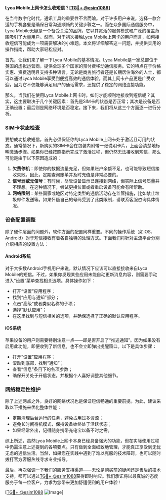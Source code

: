 **Lyca Mobile上网卡怎么收短信？[[TG💪+ @esim1088](https://t.me/s/esim1088)]**

在当今数字化时代，通讯工具的重要性不言而喻。对于许多用户来说，选择一款合适的手机套餐是确保日常沟通顺畅的关键步骤之一。而在众多国际通信服务中，Lyca Mobile无疑是一个备受关注的品牌。它以其灵活的服务模式和广泛的覆盖范围吸引了大量用户。然而，对于初次接触Lyca Mobile上网卡的用户而言，如何接收短信可能成为一项需要解决的小难题。本文将详细解答这一问题，并提供实用的操作指南，帮助大家轻松应对。

首先，让我们来了解一下Lyca Mobile的基本情况。Lyca Mobile是一家总部位于英国的虚拟运营商，提供全球多个国家的预付费移动通信服务。它的特点在于价格实惠、资费透明且支持多种语言。无论是商务旅行者还是长期居住海外的人士，都可以通过Lyca Mobile享受到便捷高效的通信体验。而其上网卡产品更是广受欢迎，因为它不仅能够满足用户的通话需求，还提供了稳定的网络连接功能。

那么，当我们在使用Lyca Mobile上网卡时，如何才能顺利地接收到短信呢？其实，这主要取决于几个关键因素：首先是SIM卡的状态是否正常；其次是设备是否正确设置；最后则是网络环境是否稳定。接下来，我们将从这三个方面逐一进行分析。

### SIM卡状态检查

要想成功接收短信，首先必须保证你的Lyca Mobile上网卡处于激活且可用的状态。通常情况下，新购买的SIM卡会在包装内附带一张说明卡片，上面会清楚地标明激活步骤。如果你已经按照指示完成了激活过程，但仍然无法接收到短信，那么可能是由于以下原因造成的：

1. **欠费停机**：即使你的数据流量充足，但如果账户余额不足，也可能导致短信接收失败。因此，定期查询账单并及时充值是非常必要的。
2. **信号弱或无信号**：有时候，尽管设备显示已连接到网络，但实际上信号质量并不理想。在这种情况下，尝试更换位置或者重启设备可能会有所帮助。
3. **网络限制**：某些国家或地区对特定类型的通信活动存在监管措施，比如禁止垃圾邮件发送等。如果怀疑自己的号码受到了此类限制，请联系客服咨询具体情况。

### 设备配置调整

除了硬件层面的问题外，软件方面的配置同样重要。不同的操作系统（如iOS、Android）对于短信接收有着各自独特的处理方式。下面我们将针对主流平台分别介绍相应的设置方法：

#### Android系统
对于大多数Android手机用户来说，默认情况下应该可以直接接收来自Lyca Mobile的短信。不过，如果你发现某些应用未能自动更新消息内容，则需要手动进入“设置”菜单查找相关选项。具体操作如下：
- 打开“设置”应用程序；
- 找到“应用与通知”部分；
- 点击“高级”或者类似名称的子项；
- 选择“默认应用”；
- 在这里找到与短信相关的选项，并确保选择了正确的默认应用程序。

#### iOS系统
苹果设备的用户则需要特别注意一点——即是否开启了“推送通知”。因为如果没有启用此功能，即便收到了新信息，也不会立即弹出提醒窗口。以下是具体步骤：
- 打开“设置”应用程序；
- 滚动到底部，找到“通知”；
- 查看“信息”条目下的各项参数；
- 确保开关处于开启状态，并根据个人喜好调整其他细节。

### 网络稳定性维护

除了上述两点之外，良好的网络状况也是保证短信畅通的重要前提。为此，建议采取以下措施来优化整体性能：
- 定期清理后台运行的任务，避免占用过多资源；
- 避免长时间待机模式，保持设备始终处于活跃状态；
- 如果经常外出，记得随身携带充电宝以备不时之需。

综上所述，虽然Lyca Mobile上网卡本身已经具备强大的功能，但在实际使用过程中仍需注意上述提到的各项要点。只有做到全面细致地管理，才能真正享受到无忧无虑的通信生活。当然，如果您在实践中遇到了难以克服的技术障碍，也可以随时拨打官方客服热线寻求专业指导。

最后，再次强调一下我们的服务支持渠道——无论是购买前的疑问还是售后的技术支持，都可以通过[TG💪+ @esim1088](https://t.me/s/esim1088)获得即时响应。我们承诺将以最真诚的态度服务于每一位客户，力求为您带来更加舒适便利的用户体验！

[[TG💪+ @esim1088](https://t.me/s/esim1088) ![Image](https://i.postimg.cc/4NQfJmqS/Snipaste-2025-05-13-00-14-12.png)]
